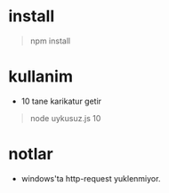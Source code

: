 install
===========

  > npm install

kullanim
===========

  * 10 tane karikatur getir

  > node uykusuz.js 10

notlar
============

* windows'ta http-request yuklenmiyor.
